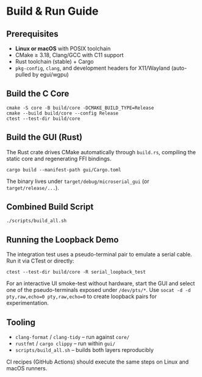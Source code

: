 # Build & Run Guide

## Prerequisites

* **Linux or macOS** with POSIX toolchain
* CMake ≥ 3.18, Clang/GCC with C11 support
* Rust toolchain (stable) + Cargo
* `pkg-config`, `clang`, and development headers for X11/Wayland (auto-pulled by egui/wgpu)

## Build the C Core

```
cmake -S core -B build/core -DCMAKE_BUILD_TYPE=Release
cmake --build build/core --config Release
ctest --test-dir build/core
```

## Build the GUI (Rust)

The Rust crate drives CMake automatically through `build.rs`, compiling the static core and regenerating FFI bindings.

```
cargo build --manifest-path gui/Cargo.toml
```

The binary lives under `target/debug/microserial_gui` (or `target/release/...`).

## Combined Build Script

```
./scripts/build_all.sh
```

## Running the Loopback Demo

The integration test uses a pseudo-terminal pair to emulate a serial cable. Run it via CTest or directly:

```
ctest --test-dir build/core -R serial_loopback_test
```

For an interactive UI smoke-test without hardware, start the GUI and select one of the pseudo-terminals exposed under `/dev/pts/*`. Use `socat -d -d pty,raw,echo=0 pty,raw,echo=0` to create loopback pairs for experimentation.

## Tooling

* `clang-format` / `clang-tidy` – run against `core/`
* `rustfmt` / `cargo clippy` – run within `gui/`
* `scripts/build_all.sh` – builds both layers reproducibly

CI recipes (GitHub Actions) should execute the same steps on Linux and macOS runners.
